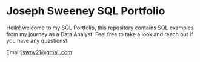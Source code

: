 # Joseph Sweeney SQL Portfolio
Hello! welcome to my SQL Portfolio, this repository contains SQL examples from my journey as a Data Analyst!
Feel free to take a look and reach out if you have any questions!

Email:jswny21@gmail.com
